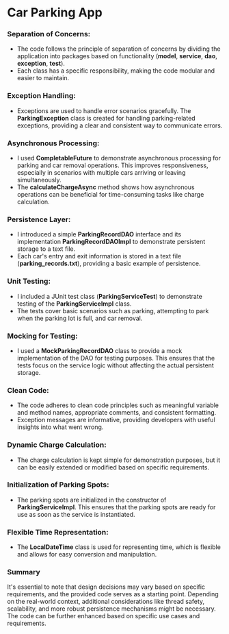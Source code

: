 # Car Parking App
### Separation of Concerns:
- The code follows the principle of separation of concerns by dividing the application into packages based on functionality (**model**, **service**, **dao**, **exception**, **test**).
- Each class has a specific responsibility, making the code modular and easier to maintain.

### Exception Handling:
- Exceptions are used to handle error scenarios gracefully. The **ParkingException** class is created for handling parking-related exceptions, providing a clear and consistent way to communicate errors.

### Asynchronous Processing:
- I used **CompletableFuture** to demonstrate asynchronous processing for parking and car removal operations. This improves responsiveness, especially in scenarios with multiple cars arriving or leaving simultaneously.
- The **calculateChargeAsync** method shows how asynchronous operations can be beneficial for time-consuming tasks like charge calculation.

### Persistence Layer:
- I introduced a simple **ParkingRecordDAO** interface and its implementation **ParkingRecordDAOImpl** to demonstrate persistent storage to a text file.
- Each car's entry and exit information is stored in a text file (**parking_records.txt**), providing a basic example of persistence.

### Unit Testing:
- I included a JUnit test class (**ParkingServiceTest**) to demonstrate testing of the **ParkingServiceImpl** class.
- The tests cover basic scenarios such as parking, attempting to park when the parking lot is full, and car removal.

### Mocking for Testing:
- I used a **MockParkingRecordDAO** class to provide a mock implementation of the DAO for testing purposes. This ensures that the tests focus on the service logic without affecting the actual persistent storage.

### Clean Code:
- The code adheres to clean code principles such as meaningful variable and method names, appropriate comments, and consistent formatting.
- Exception messages are informative, providing developers with useful insights into what went wrong.

### Dynamic Charge Calculation:
- The charge calculation is kept simple for demonstration purposes, but it can be easily extended or modified based on specific requirements.

### Initialization of Parking Spots:
- The parking spots are initialized in the constructor of **ParkingServiceImpl**. This ensures that the parking spots are ready for use as soon as the service is instantiated.

### Flexible Time Representation:
- The **LocalDateTime** class is used for representing time, which is flexible and allows for easy conversion and manipulation.

### Summary
It's essential to note that design decisions may vary based on specific requirements, and the provided code serves as a starting point. Depending on the real-world context, additional considerations like thread safety, scalability, and more robust persistence mechanisms might be necessary. The code can be further enhanced based on specific use cases and requirements.
